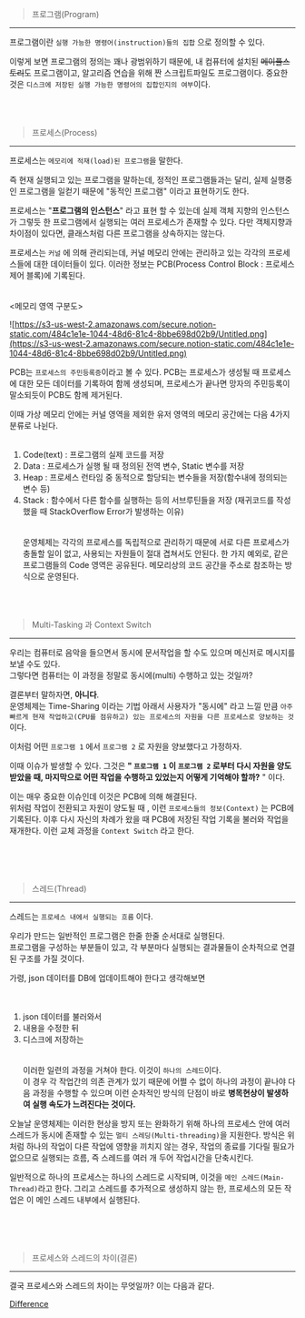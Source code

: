 > 프로그램(Program)

---

프로그램이란 `실행 가능한 명령어(instruction)들의 집합` 으로 정의할 수 있다.<br/>

이렇게 보면 프로그램의 정의는 꽤나 광범위하기 때문에, 내 컴퓨터에 설치된 ~~메이플스토리~~도 프로그램이고, 알고리즘 연습을 위해 짠 스크립트파일도 프로그램이다. 중요한 것은 `디스크에 저장된 실행 가능한 명령어의 집합인지의 여부`이다. <br/>
<br/><br/><br/>
> 프로세스(Process)

---

프로세스는 `메모리에 적재(load)된 프로그램`을 말한다.<br/>

즉 현재 실행되고 있는 프로그램을 말하는데, 정적인 프로그램들과는 달리, 실제 실행중인 프로그램을 일컫기 때문에 "동적인 프로그램" 이라고 표현하기도 한다.<br/>

프로세스는 "**프로그램의 인스턴스**" 라고 표현 할 수 있는데 실제 객체 지향의 인스턴스가 그렇듯 한 프로그램에서 실행되는 여러 프로세스가 존재할 수 있다. 다만 객체지향과 차이점이 있다면, 클래스처럼 다른 프로그램을 상속하지는 않는다.<br/>

프로세스는 `커널` 에 의해 관리되는데, 커널 메모리 안에는 관리하고 있는 각각의 프로세스들에 대한 데이터들이 있다. 이러한 정보는 PCB(Process Control Block : 프로세스 제어 블록)에 기록된다.<br/>
<br/><br/>
<메모리 영역 구분도>

![https://s3-us-west-2.amazonaws.com/secure.notion-static.com/484c1e1e-1044-48d6-81c4-8bbe698d02b9/Untitled.png](https://s3-us-west-2.amazonaws.com/secure.notion-static.com/484c1e1e-1044-48d6-81c4-8bbe698d02b9/Untitled.png)

PCB는 `프로세스의 주민등록증`이라고 볼 수 있다. PCB는 프로세스가 생성될 때 프로세스에 대한 모든 데이터를 기록하여 함께 생성되며, 프로세스가 끝나면 망자의 주민등록이 말소되듯이 PCB도 함께 제거된다.<br/>

이때 가상 메모리 안에는 커널 영역을 제외한 유저 영역의 메모리 공간에는 다음 4가지 분류로 나뉜다.<br/>
<br/>
1. Code(text) : 프로그램의 실제 코드를 저장<br/>
2. Data : 프로세스가 실행 될 때 정의된 전역 변수, Static 변수를 저장<br/>
3. Heap : 프로세스 런타임 중 동적으로 할당되는 변수들을 저장(함수내에 정의되는 변수 등)<br/>
4. Stack : 함수에서 다른 함수를 실행하는 등의 서브루틴들을 저장 (재귀코드를 작성했을 때 StackOverflow Error가 발생하는 이유)<br/>
<br/><br/>
운영체제는 각각의 프로세스를 독립적으로 관리하기 때문에 서로 다른 프로세스가 충돌할 일이 없고, 사용되는 자원들이 절대 겹쳐서도 안된다. 한 가지 예외로, 같은 프로그램들의 Code 영역은 공유된다. 메모리상의 코드 공간을 주소로 참조하는 방식으로 운영된다.
<br/><br/><br/><br/>
> Multi-Tasking 과 Context Switch

---

우리는 컴퓨터로 음악을 들으면서 동시에 문서작업을 할 수도 있으며 메신저로 메시지를 보낼 수도 있다.<br/> 그렇다면 컴퓨터는 이 과정을 정말로 동시에(multi) 수행하고 있는 것일까?<br/>

결론부터 말하자면, **아니다**.<br/>  운영체제는 Time-Sharing 이라는 기법 아래서 사용자가 "동시에" 라고 느낄 만큼 `아주 빠르게 현재 작업하고(CPU를 점유하고) 있는 프로세스의 자원을 다른 프로세스로 양보하는 것`이다.<br/>

이처럼 어떤 `프로그램 1` 에서 `프로그램 2` 로 자원을 양보했다고 가정하자.<br/>

이때 이슈가 발생할 수 있다. 그것은 **" `프로그램 1` 이 `프로그램 2` 로부터 다시 자원을 양도 받았을 때, 마지막으로 어떤 작업을 수행하고 있었는지 어떻게 기억해야 할까?** " 이다.<br/>

이는 매우 중요한 이슈인데 이것은 PCB에 의해 해결된다.<br/> 위처럼 작업이 전환되고 자원이 양도될 때 , 이런 `프로세스들의 정보(Context)` 는 PCB에 기록된다.  이후 다시 자신의 차례가 왔을 때 PCB에 저장된 작업 기록을 불러와 작업을 재개한다. 이런 교체 과정을 `Context Switch` 라고 한다.<br/>
<br/><br/><br/><br/>
> 스레드(Thread)

---

스레드는 `프로세스 내에서 실행되는 흐름` 이다.<br/>

우리가 만드는 일반적인 프로그램은 한줄 한줄 순서대로 실행된다.<br/> 프로그램을 구성하는 부분들이 있고, 각 부분마다 실행되는 결과물들이 순차적으로 연결된 구조를 가질 것이다.<br/>

가령, json 데이터를 DB에 업데이트해야 한다고 생각해보면<br/>
<br/><br/>
1. json 데이터를 불러와서<br/>
2. 내용을 수정한 뒤<br/>
3. 디스크에 저장하는<br/>
<br/><br/>
이러한 일련의 과정을 거쳐야 한다. 이것이 `하나의 스레드`이다.<br/> 이 경우 각 작업간의 의존 관계가 있기 때문에 어쩔 수 없이 하나의 과정이 끝나야 다음 과정을 수행할 수 있으며 이런 순차적인 방식의 단점이 바로 **병목현상이 발생하여 실행 속도가 느려진다는 것이다.**<br/>

오늘날 운영체제는 이러한 현상을 방지 또는 완화하기 위해 하나의 프로세스 안에 여러 스레드가 동시에 존재할 수 있는 `멀티 스레딩(Multi-threading)`을 지원한다. 방식은 위처럼 하나의 작업이 다른 작업에 영향을 끼치지 않는 경우, 작업의 종료를 기다릴 필요가 없으므로 실행되는 흐름, 즉 스레드를 여러 개 두어 작업시간을 단축시킨다.<br/>

일반적으로 하나의 프로세스는 하나의 스레드로 시작되며, 이것을 `메인 스레드(Main-Thread)`라고 한다. 그리고 스레드를 추가적으로 생성하지 않는 한, 프로세스의 모든 작업은 이 메인 스레드 내부에서 실행된다.<br/>
<br/><br/><br/><br/>
> 프로세스와 스레드의 차이(결론)

---

결국 프로세스와 스레드의 차이는 무엇일까? 이는 다음과 같다.

[Difference](https://www.notion.so/dc07dd918b4b46f6878e1c05e8194d27)